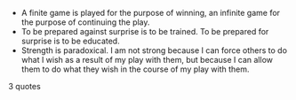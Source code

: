  - A finite game is played for the purpose of winning, an infinite game for the purpose of continuing the play.
 - To be prepared against surprise is to be trained. To be prepared for surprise is to be educated.
 - Strength is paradoxical. I am not strong because I can force others to do what I wish as a result of my play with them, but because I can allow them to do what they wish in the course of my play with them.

3 quotes
